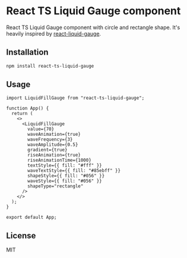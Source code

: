 # React TS Liquid Gauge component

React TS Liquid Gauge component with circle and rectangle shape. It's heavily inspired by [react-liquid-gauge](https://github.com/trendmicro-frontend/react-liquid-gauge).

## Installation

```bash
npm install react-ts-liquid-gauge
```

## Usage

```tsx
import LiquidFillGauge from "react-ts-liquid-gauge";

function App() {
  return (
    <>
      <LiquidFillGauge
        value={70}
        waveAnimation={true}
        waveFrequency={3}
        waveAmplitude={0.5}
        gradient={true}
        riseAnimation={true}
        riseAnimationTime={1000}
        textStyle={{ fill: "#fff" }}
        waveTextStyle={{ fill: "#85ebff" }}
        shapeStyle={{ fill: "#056" }}
        waveStyle={{ fill: "#056" }}
        shapeType="rectangle"
      />
    </>
  );
}

export default App;
```

## License

MIT

